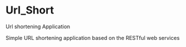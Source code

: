 # Url_Short
Url shortening Application 

Simple URL shortening application based on the RESTful web services
